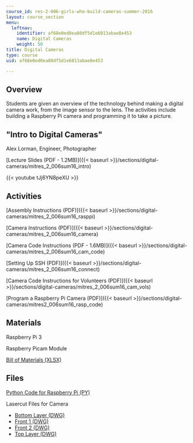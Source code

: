 ```yaml
---
course_id: res-2-006-girls-who-build-cameras-summer-2016
layout: course_section
menu:
  leftnav:
    identifier: af68e0ed0ea80df5d1e6013abae8e453
    name: Digital Cameras
    weight: 50
title: Digital Cameras
type: course
uid: af68e0ed0ea80df5d1e6013abae8e453

---
```


Overview
--------

Students are given an overview of the technology behind making a digital camera work, from the image sensor to the lens. The activities include building a Raspberry Pi camera and programming it to take a picture.

"Intro to Digital Cameras"
--------------------------

Alex Lorman, Engineer, Photographer

[Lecture Slides (PDF - 1.2MB)]({{< baseurl >}}/sections/digital-cameras/mitres_2_006sum16_intro)

{{< youtube tJj6YN8peXU >}}

Activities
----------

[Assembly Instructions (PDF)]({{< baseurl >}}/sections/digital-cameras/mitres_2_006sum16_rasppi)

[Camera Instructions (PDF)]({{< baseurl >}}/sections/digital-cameras/mitres_2_006sum16_camera)

[Camera Code Instructions (PDF - 1.6MB)]({{< baseurl >}}/sections/digital-cameras/mitres_2_006sum16_cam_code)

[Setting Up SSH (PDF)]({{< baseurl >}}/sections/digital-cameras/mitres_2_006sum16_connect)

[Camera Code Instructions for Volunteers (PDF)]({{< baseurl >}}/sections/digital-cameras/mitres_2_006sum16_cam_vols)

[Program a Raspberry Pi Camera (PDF)]({{< baseurl >}}/sections/digital-cameras/mitres2_006sum16_rasp_code)

Materials
---------

Raspberry Pi 3

Raspberry Picam Module

[Bill of Materials (XLSX)](/coursemedia/res-2-006-girls-who-build-cameras-summer-2016/a32431d7be5414c8d2b5c34674e9ea5b_RES2006_SU16_BOM.xlsx)

Files
-----

[Python Code for Raspberry Pi (PY)](/coursemedia/res-2-006-girls-who-build-cameras-summer-2016/c270701c3f39e43821d74fb9fbe52235_RES2006_SU16_take_picture.py)

Lasercut Files for Camera

*   [Bottom Layer (DWG)](/coursemedia/res-2-006-girls-who-build-cameras-summer-2016/be3f3254e2dbe60ee111268698265089_RES2006_SU16_bottomlayer.dwg)
*   [Front 1 (DWG)](/coursemedia/res-2-006-girls-who-build-cameras-summer-2016/95cafcf13960abd197a9df591e9f504b_RES2006_SU16_front1.dwg)
*   [Front 2 (DWG)](/coursemedia/res-2-006-girls-who-build-cameras-summer-2016/40cc0fb8473c29435ef9ae620278724b_RES2006_SU16_front2.dwg)
*   [Top Layer (DWG)](/coursemedia/res-2-006-girls-who-build-cameras-summer-2016/a0cc45628dc45e074b231b9b1cd5c055_RES2006_SU16_toplayer.dwg)